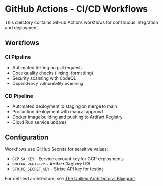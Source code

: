 # GitHub Actions - CI/CD Workflows

This directory contains GitHub Actions workflows for continuous integration and deployment.

## Workflows

### CI Pipeline
- Automated testing on pull requests
- Code quality checks (linting, formatting)
- Security scanning with CodeQL
- Dependency vulnerability scanning

### CD Pipeline  
- Automated deployment to staging on merge to main
- Production deployment with manual approval
- Docker image building and pushing to Artifact Registry
- Cloud Run service updates

## Configuration
Workflows use GitHub Secrets for sensitive values:
- `GCP_SA_KEY` - Service account key for GCP deployments
- `DOCKER_REGISTRY` - Artifact Registry URL
- `STRIPE_SECRET_KEY` - Stripe API key for testing

For detailed architecture, see [The Unified Architectural Blueprint](../docs/UNIFIED_ARCHITECTURAL_BLUEPRINT.md).